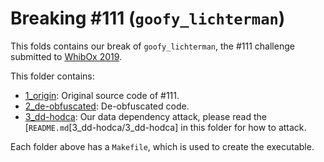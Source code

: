 # Breaking \#111 (`goofy_lichterman`)

This folds contains our break of `goofy_lichterman`, the \#111 challenge submitted to [WhibOx 2019](https://whibox-contest.github.io/2019/).

This folder contains:

- [1_origin](1_origin): Original source code of \#111.
- [2_de-obfuscated](2_de-obfuscated): De-obfuscated code.
- [3_dd-hodca](3_dd-hodca): Our data dependency attack, please read the [`README.md`[3_dd-hodca/3_dd-hodca] in this folder for how to attack.

Each folder above has a `Makefile`, which is used to create the executable.
